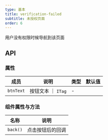 ```yaml
---
type: 基本
title: verification-failed
subtitle: 未授权页面
order: 6
---
```


用户没有权限时候导航到该页面

## API

### 属性

| 成员 | 说明 | 类型 | 默认值 |
|----|----|----|-----|
| `btnText` | 按钮文本 ｜ `ITag` | - |
 
### 组件属性与方法

名称 | 说明
|----|----|
| `back()` | 点击按钮后的回调 |

